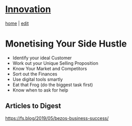 # [Innovation](https://alwinwoo.github.io/pages/innovation.html)
[home](https://alwinwoo.github.io/) | [edit](https://github.com/alwinwoo/alwinwoo.github.io/edit/master/pages/innovation.md)

# Monetising Your Side Hustle

* Identify your ideal Customer
* Work out your Unique Selling Proposition
* Know Your Market and Competitors
* Sort out the Finances
* Use digital tools smartly
* Eat that Frog (do the biggest task first)
* Know when to ask for help

## Articles to Digest

https://fs.blog/2019/05/bezos-business-success/
